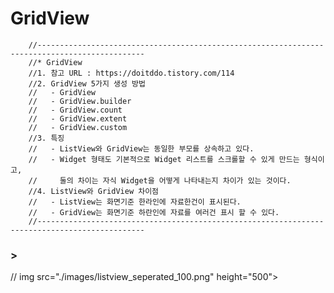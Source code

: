 # GridView
        //----------------------------------------------------------------------------------------------
        //* GridView
        //1. 참고 URL : https://doitddo.tistory.com/114
        //2. GridView 5가지 생성 방법
        //   - GridView
        //   - GridView.builder
        //   - GridView.count
        //   - GridView.extent
        //   - GridView.custom
        //3. 특징
        //   - ListView와 GridView는 동일한 부모를 상속하고 있다.
        //   - Widget 형태도 기본적으로 Widget 리스트를 스크롤할 수 있게 만드는 형식이고, 
        //     둘의 차이는 자식 Widget을 어떻게 나타내는지 차이가 있는 것이다.
        //4. ListView와 GridView 차이점
        //   - ListView는 화면기준 한라인에 자료한건이 표시된다.
        //   - GridView는 화면기준 하란인에 자료를 여러건 표시 할 수 있다.
        //----------------------------------------------------------------------------------------------


    
### >  
 // img src="./images/listview_seperated_100.png" height="500">